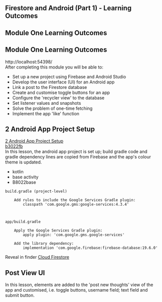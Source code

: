 ## Firestore and Android (Part 1) - Learning Outcomes
## Module One Learning Outcomes
## Module One Learning Outcomes
http://localhost:54398/  
After completing this module you will be able to:  
- Set up a new project using Firebase and Android Studio
- Develop the user interface (UI) for an Android app
- Link a post to the Firestore database
- Create and customise toggle buttons for an app
- Configure the 'recycler view' to the database
- Set listener values and snapshots
- Solve the problem of one-time fetching
- Implement the app 'like' function

## 2 Android App Project Setup
[2 Android App Project Setup](https://alison.com/topic/learn/76016/android-app-project-setup)  
[b3022fb](https://console.firebase.google.com/project/b3022fb/overview)  
In this lesson, the android app project is set up; build gradle code and gradle dependency lines are copied from Firebase and the app's colour theme is updated.  
- kotlin
- base activity
- B8022base
  
```
build.gradle (project-level)

    Add rules to include the Google Services Gradle plugin:
        classpath 'com.google.gms:google-services:4.3.4'


 
app/build.gradle

    Apply the Google Services Gradle plugin:
        apply plugin: 'com.google.gms.google-services'

    Add the library dependency:
        implementation 'com.google.firebase:firebase-database:19.6.0'
```  
Reveal in finder
[Cloud Firestore](https://console.firebase.google.com/project/b3022fb/firestore/data~2FNotebook~2FY7UWcwEvKA1Mmu94HaQJ)

## Post View UI
In this lesson, elements are added to the 'post new thoughts' view of the app and customised, i.e. toggle buttons, username field; text field and submit button.

